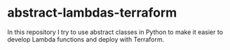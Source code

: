 # abstract-lambdas-terraform
In this repository I try to use abstract classes in Python to make it easier to develop Lambda functions and deploy with Terraform.
